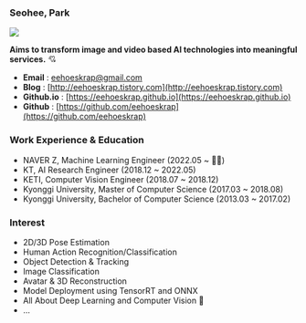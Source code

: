 ### Seohee, Park 

<!--
**eehoeskrap/eehoeskrap** is a ✨ _special_ ✨ repository because its `README.md` (this file) appears on your GitHub profile.

Here are some ideas to get you started:

- 🔭 I’m currently working on ...
- 🌱 I’m currently learning ...
- 👯 I’m looking to collaborate on ...
- 🤔 I’m looking for help with ...
- 💬 Ask me about ...
- 📫 How to reach me: ...
- 😄 Pronouns: ...
- ⚡ Fun fact: ...
-->


![](https://komarev.com/ghpvc/?username=eehoeskrap&color=dc143c)

**Aims to transform image and video based AI technologies into meaningful services.** 💘

- **Email** : eehoeskrap@gmail.com
- **Blog** : [http://eehoeskrap.tistory.com](http://eehoeskrap.tistory.com)
- **Github.io** : [https://eehoeskrap.github.io](https://eehoeskrap.github.io)
- **Github** : [https://github.com/eehoeskrap](https://github.com/eehoeskrap)

### Work Experience & Education
- NAVER Z, Machine Learning Engineer (2022.05 ~ 🏃‍♀️)
- KT, AI Research Engineer (2018.12 ~ 2022.05)
- KETI, Computer Vision Engineer (2018.07 ~ 2018.12)
- Kyonggi University, Master of Computer Science (2017.03 ~ 2018.08)
- Kyonggi University, Bachelor of Computer Science (2013.03 ~ 2017.02)

### Interest
- 2D/3D Pose Estimation
- Human Action Recognition/Classification
- Object Detection & Tracking
- Image Classification
- Avatar & 3D Reconstruction
- Model Deployment using TensorRT and ONNX 
- All About Deep Learning and Computer Vision 💖
- ... 

